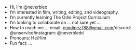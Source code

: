 -  Hi, I’m @neverbled
-  I’m interested in film, writing, editing, and videography.
-  I’m currently learning The Odin Project Curriculum
-  I’m looking to collaborate on ... not sure yet ...
- How to reach me ... email: egodinez788@gmail.com/discord: @unservlce/instagram: @neverbledd
- Pronouns: He/Him
-  Fun fact: ... 

<!---
neverbled/neverbled is a ✨ special ✨ repository because its `README.md` (this file) appears on your GitHub profile.
You can click the Preview link to take a look at your changes.
--->
